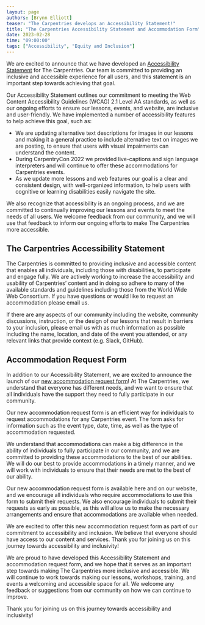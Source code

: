 ```yaml
---
layout: page
authors: [Brynn Elliott]
teaser: "The Carpentries develops an Accessibility Statement!"
title: "The Carpentries Accessibility Statement and Accommodation Form"
date: 2023-02-28
time: "09:00:00"
tags: ["Accessibility", "Equity and Inclusion"]
---
```


We are excited to announce that we have developed an [Accessibility Statement](link/pages/eia) for The Carpentries. Our team is committed to providing an inclusive and accessible experience for all users, and this statement is an important step towards achieving that goal.

Our Accessibility Statement outlines our commitment to meeting the Web Content Accessibility Guidelines (WCAG) 2.1 Level AA standards, as well as our ongoing efforts to ensure our lessons, events, and website, are inclusive and user-friendly. We have implemented a number of accessibility features to help achieve this goal, such as:

 - We are updating alternative text descriptions for images in our lessons and making it a general practice to include alternative text on images we are posting, to ensure that users with visual impairments can understand the content.
 - During CarpentryCon 2022 we provided live-captions and sign language interpreters and will continue to offer these accommodations for Carpentries events. 
 - As we update more lessons and web features our goal is a clear and consistent design, with well-organized information, to help users with cognitive or learning disabilities easily navigate the site.

We also recognize that accessibility is an ongoing process, and we are committed to continually improving our lessons and events to meet the needs of all users. We welcome feedback from our community, and we will use that feedback to inform our ongoing efforts to make The Carpentries more accessible.

## The Carpentries Accessibility Statement 

The Carpentries is committed to providing inclusive and accessible content that enables all individuals, including those with disabilities, to participate and engage fully. We are actively working to increase the accessibility and usability of Carpentries’ content and in doing so adhere to many of the available standards and guidelines including those from the World Wide Web Consortium. If you have questions or would like to request an accommodation please email us. 

If there are any aspects of our community including the website, community discussions,  instruction, or the design of our lessons that result in barriers to your inclusion, please email us with as much information as possible including the name, location, and date of the event you attended, or any relevant links that provide context (e.g. Slack, GitHub). 

## Accommodation Request Form 

In addition to our Accessibility Statement, we are excited to announce the launch of our [new accommodation request form](https://carpentries.typeform.com/to/B2OSYaD0)! At The Carpentries, we understand that everyone has different needs, and we want to ensure that all individuals have the support they need to fully participate in our community.

Our new accommodation request form is an efficient way for individuals to request accommodations for any Carpentries event. The form asks for information such as the event type, date, time, as well as the type of accommodation requested.

We understand that accommodations can make a big difference in the ability of individuals to fully participate in our community, and we are committed to providing these accommodations to the best of our abilities. We will do our best to provide accommodations in a timely manner, and we will work with individuals to ensure that their needs are met to the best of our ability.

Our new accommodation request form is available here and on our website, and we encourage all individuals who require accommodations to use this form to submit their requests. We also encourage individuals to submit their requests as early as possible, as this will allow us to make the necessary arrangements and ensure that accommodations are available when needed.

We are excited to offer this new accommodation request form as part of our commitment to accessibility and inclusion. We believe that everyone should have access to our content and services. Thank you for joining us on this journey towards accessibility and inclusivity!

We are proud to have developed this Accessibility Statement and accommodation request form, and we hope that it serves as an important step towards making The Carpentries more inclusive and accessible. We will continue to work towards making our lessons, workshops, training, and events a welcoming and accessible space for all. We welcome any feedback or suggestions from our community on how we can continue to improve.

Thank you for joining us on this journey towards accessibility and inclusivity!

